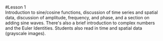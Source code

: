#Lesson 1   
Introduction to sine/cosine functions, discussion of time series and spatial data, discussion of amplitude, frequency, and phase, and a section on adding sine waves. There's also a brief introduction to complex numbers and the Euler Identities. Students also read in time and spatial data (grayscale images).
